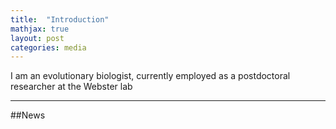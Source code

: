 ```yaml
---
title:  "Introduction"
mathjax: true
layout: post
categories: media
---
```



I am an evolutionary biologist, currently employed as a postdoctoral researcher at the Webster lab






------------------------------------------------------------------------------------------------------

##News